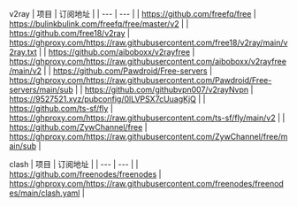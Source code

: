 v2ray
| 项目 | 订阅地址 |
| --- | --- |
| https://github.com/freefq/free | https://bulinkbulink.com/freefq/free/master/v2 |
| https://github.com/free18/v2ray | https://ghproxy.com/https://raw.githubusercontent.com/free18/v2ray/main/v2ray.txt |
| https://github.com/aiboboxx/v2rayfree | https://ghproxy.com/https://raw.githubusercontent.com/aiboboxx/v2rayfree/main/v2 |
| https://github.com/Pawdroid/Free-servers | https://ghproxy.com/https://raw.githubusercontent.com/Pawdroid/Free-servers/main/sub |
| https://github.com/githubvpn007/v2rayNvpn | https://9527521.xyz/pubconfig/0lLVPSX7cUuagKjQ |
| https://github.com/ts-sf/fly | https://ghproxy.com/https://raw.githubusercontent.com/ts-sf/fly/main/v2 |
| https://github.com/ZywChannel/free | https://ghproxy.com/https://raw.githubusercontent.com/ZywChannel/free/main/sub |

clash
| 项目 | 订阅地址 |
| --- | --- |
| https://github.com/freenodes/freenodes | https://ghproxy.com/https://raw.githubusercontent.com/freenodes/freenodes/main/clash.yaml |
